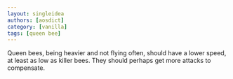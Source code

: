 ```yaml
---
layout: singleidea
authors: [aosdict]
category: [vanilla]
tags: [queen bee]
---
```

Queen bees, being heavier and not flying often, should have a lower speed, at least as low as killer bees. They should perhaps get more attacks to compensate.
